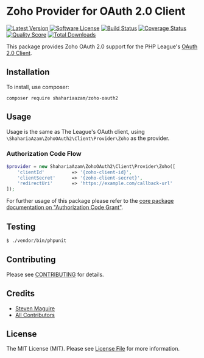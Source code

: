 # Zoho Provider for OAuth 2.0 Client

[![Latest Version](https://img.shields.io/github/release/shahariaazam/zoho-oauth2.svg?style=flat-square)](https://github.com/shahariaazam/zoho-oauth2/releases)
[![Software License](https://img.shields.io/badge/license-MIT-brightgreen.svg?style=flat-square)](LICENSE.md)
[![Build Status](https://img.shields.io/travis/shahariaazam/zoho-oauth2/master.svg?style=flat-square)](https://travis-ci.org/shahariaazam/zoho-oauth2)
[![Coverage Status](https://img.shields.io/scrutinizer/coverage/g/shahariaazam/zoho-oauth2.svg?style=flat-square)](https://scrutinizer-ci.com/g/shahariaazam/zoho-oauth2/code-structure)
[![Quality Score](https://img.shields.io/scrutinizer/g/shahariaazam/zoho-oauth2.svg?style=flat-square)](https://scrutinizer-ci.com/g/shahariaazam/zoho-oauth2)
[![Total Downloads](https://img.shields.io/packagist/dt/shahariaazam/zoho-oauth2.svg?style=flat-square)](https://packagist.org/packages/shahariaazam/zoho-oauth2)

This package provides Zoho OAuth 2.0 support for the PHP League's [OAuth 2.0 Client](https://github.com/thephpleague/oauth2-client).

## Installation

To install, use composer:

```
composer require shahariaazam/zoho-oauth2
```

## Usage

Usage is the same as The League's OAuth client, using `\ShahariaAzam\ZohoOAuth2\Client\Provider\Zoho` as the provider.

### Authorization Code Flow

```php
$provider = new ShahariaAzam\ZohoOAuth2\Client\Provider\Zoho([
    'clientId'          => '{zoho-client-id}',
    'clientSecret'      => '{zoho-client-secret}',
    'redirectUri'       => 'https://example.com/callback-url'
]);
```
For further usage of this package please refer to the [core package documentation on "Authorization Code Grant"](https://github.com/thephpleague/oauth2-client#usage).

## Testing

``` bash
$ ./vendor/bin/phpunit
```

## Contributing

Please see [CONTRIBUTING](https://github.com/shahariaazam/zoho-oauth2/blob/master/CONTRIBUTING.md) for details.


## Credits

- [Steven Maguire](https://github.com/stevenmaguire)
- [All Contributors](https://github.com/shahariaazam/zoho-oauth2/contributors)


## License

The MIT License (MIT). Please see [License File](https://github.com/shahariaazam/zoho-oauth2/blob/master/LICENSE) for more information.
